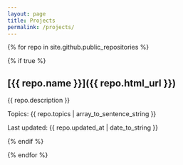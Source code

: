 ```yaml
---
layout: page
title: Projects
permalink: /projects/
---
```


{% for repo in site.github.public_repositories %}

{% if true %}

## [{{ repo.name }}]({{ repo.html_url }})

{{ repo.description }}

Topics: {{ repo.topics | array_to_sentence_string }}

Last updated: {{ repo.updated_at | date_to_string }}

{% endif %}

{% endfor %}
